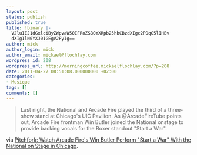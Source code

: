 ```yaml
---
layout: post
status: publish
published: true
title: !binary |-
  V2luIEJ1dGxlciByZWpvaW50IFRoZSBOYXRpb25hbCBzdXIgc2PDqG5lIHBv
  dXIgIlN0YXJ0IGEgV2FyIg==
author: mick
author_login: mick
author_email: mickael@flochlay.com
wordpress_id: 208
wordpress_url: http://morningcoffee.mickaelflochlay.com/?p=208
date: 2011-04-27 08:51:08.000000000 +02:00
categories:
- Musique
tags: []
comments: []
---
```

<blockquote>Last night, the National and Arcade Fire played the third of a three-show stand at Chicago's UIC Pavilion. As @ArcadeFireTube points out, Arcade Fire frontman Win Butler joined the National onstage to provide backing vocals for the Boxer standout "Start a War".</blockquote>
via <a href="http://pitchfork.com/news/42331-watch-arcade-fires-win-butler-perform-start-a-war-with-the-national-on-stage-in-chicago/">Pitchfork: Watch Arcade Fire's Win Butler Perform "Start a War" With the National on Stage in Chicago</a>.
